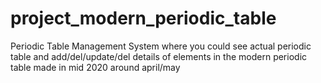 # project_modern_periodic_table
Periodic Table Management System
where you could see actual periodic table and add/del/update/del details of elements in the modern periodic table
made in mid 2020 around april/may 
